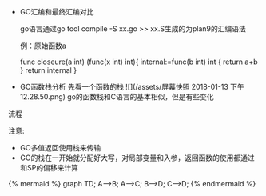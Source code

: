 * GO汇编和最终汇编对比
  
  go语言通过go tool compile -S xx.go >> xx.S生成的为plan9的汇编语法
  
  例：原始函数a
  

   func closeure(a int) (func(x int) int){
         internal:=func(b int) int {
           return a+b
        }
       return internal
    }



* GO函数栈分析
  先看一个函数的栈
  ![](/assets/屏幕快照 2018-01-13 下午12.28.50.png)
  go的函数栈和C语言的基本相似，但是有些变化

流程


注意:

* GO多值返回使用栈来传输
* GO的栈在一开始就分配好大写，对局部变量和入参，返回函数的使用都通过和SP的偏移来计算


{% mermaid %}
graph TD;
  A-->B;
  A-->C;
  B-->D;
  C-->D;
{% endmermaid %}


